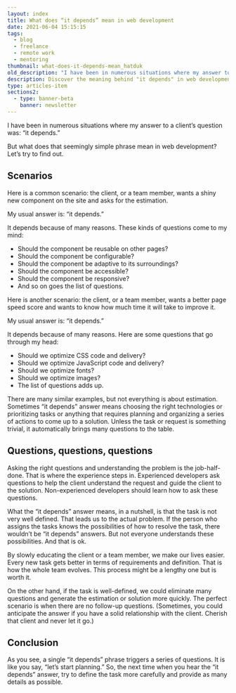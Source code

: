 ```yaml
---
layout: index
title: What does “it depends” mean in web development
date: 2021-06-04 15:15:15
tags:
  - blog
  - freelance
  - remote work
  - mentoring
thumbnail: what-does-it-depends-mean_hatduk
old_description: "I have been in numerous situations where my answer to a client’s question was: “it depends.” But what does that seemingly simple phrase mean in web development? Let’s try to find out."
description: Discover the meaning behind "it depends" in web development and why it's often the answer to many questions in this field.
type: articles-item
sections2:
  - type: banner-beta
    banner: newsletter
---
```


I have been in numerous situations where my answer to a client’s question was: “it depends.”

But what does that seemingly simple phrase mean in web development? Let’s try to find out.

## Scenarios

Here is a common scenario: the client, or a team member, wants a shiny new component on the site and asks for the estimation.

My usual answer is: “it depends.”

It depends because of many reasons. These kinds of questions come to my mind:

- Should the component be reusable on other pages?
- Should the component be configurable?
- Should the component be adaptive to its surroundings?
- Should the component be accessible?
- Should the component be responsive?
- And so on goes the list of questions.

Here is another scenario: the client, or a team member, wants a better page speed score and wants to know how much time it will take to improve it.

My usual answer is: “it depends.”

It depends because of many reasons. Here are some questions that go through my head:

- Should we optimize CSS code and delivery?
- Should we optimize JavaScript code and delivery?
- Should we optimize fonts?
- Should we optimize images?
- The list of questions adds up.


There are many similar examples, but not everything is about estimation. Sometimes “it depends” answer means choosing the right technologies or prioritizing tasks or anything that requires planning and organizing a series of actions to come up to a solution. Unless the task or request is something trivial, it automatically brings many questions to the table.

## Questions, questions, questions

Asking the right questions and understanding the problem is the job-half-done. That is where the experience steps in. Experienced developers ask questions to help the client understand the request and guide the client to the solution. Non-experienced developers should learn how to ask these questions.

What the “it depends” answer means, in a nutshell, is that the task is not very well defined. That leads us to the actual problem. If the person who assigns the tasks knows the possibilities of how to resolve the task, there wouldn’t be “it depends” answers. But not everyone understands these possibilities. And that is ok.

By slowly educating the client or a team member, we make our lives easier. Every new task gets better in terms of requirements and definition. That is how the whole team evolves. This process might be a lengthy one but is worth it.

On the other hand, if the task is well-defined, we could eliminate many questions and generate the estimation or solution more quickly. The perfect scenario is when there are no follow-up questions. (Sometimes, you could anticipate the answer if you have a solid relationship with the client. Cherish that client and never let it go.)

## Conclusion

As you see, a single “it depends” phrase triggers a series of questions. It is like you say, “let’s start planning.” So, the next time when you hear the “it depends” answer, try to define the task more carefully and provide as many details as possible.
